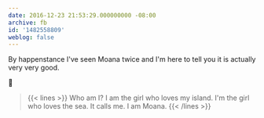 ```yaml
---
date: 2016-12-23 21:53:29.000000000 -08:00
archive: fb
id: '1482558809'
weblog: false
---
```


By happenstance I've seen Moana twice and I'm here to tell you it is actually very very good. 

💯

> {{< lines >}}
Who am I?
I am the girl who loves my island.
I'm the girl who loves the sea.
It calls me.
I am Moana.
{{< /lines >}}